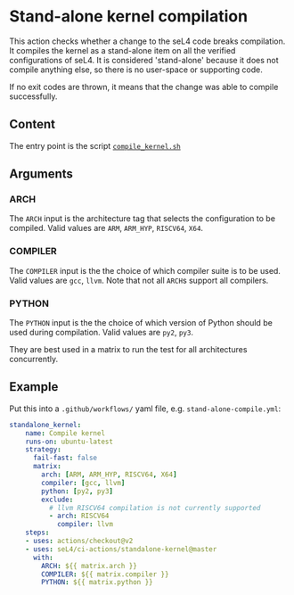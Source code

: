 <!--
     Copyright 2020, Data61, CSIRO (ABN 41 687 119 230)

     SPDX-License-Identifier: CC-BY-SA-4.0
-->

# Stand-alone kernel compilation

This action checks whether a change to the seL4 code breaks compilation.
It compiles the kernel as a stand-alone item on all the verified configurations
of seL4. It is considered 'stand-alone' because it does not compile anything else,
so there is no user-space or supporting code.

If no exit codes are thrown, it means that the change was able to compile successfully.

## Content

The entry point is the script [`compile_kernel.sh`](compile_kernel.sh/)

## Arguments

### ARCH

The `ARCH` input is the architecture tag that selects the configuration to be compiled.
Valid values are `ARM`, `ARM_HYP`, `RISCV64`, `X64`.

### COMPILER

The `COMPILER` input is the the choice of which compiler suite is to be used.
Valid values are `gcc`, `llvm`.
Note that not all `ARCH`s support all compilers.

### PYTHON

The `PYTHON` input is the the choice of which version of Python should be used during
compilation.
Valid values are `py2`, `py3`.

They are best used in a matrix to run the test for all architectures
concurrently.

## Example

Put this into a `.github/workflows/` yaml file, e.g. `stand-alone-compile.yml`:

```yaml
standalone_kernel:
    name: Compile kernel
    runs-on: ubuntu-latest
    strategy:
      fail-fast: false
      matrix:
        arch: [ARM, ARM_HYP, RISCV64, X64]
        compiler: [gcc, llvm]
        python: [py2, py3]
        exclude:
          # llvm RISCV64 compilation is not currently supported
          - arch: RISCV64
            compiler: llvm
    steps:
    - uses: actions/checkout@v2
    - uses: seL4/ci-actions/standalone-kernel@master
      with:
        ARCH: ${{ matrix.arch }}
        COMPILER: ${{ matrix.compiler }}
        PYTHON: ${{ matrix.python }}
```
